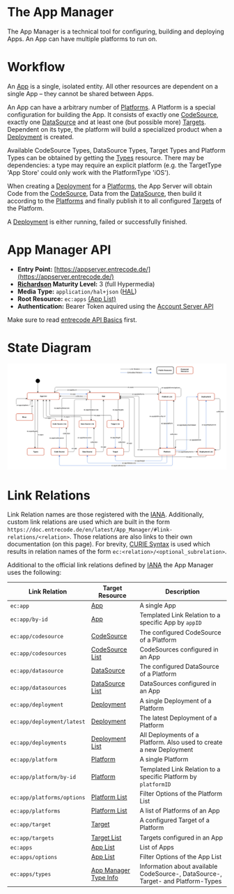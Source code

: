 # The App Manager

The App Manager is a technical tool for configuring, building and deploying Apps. An App can have multiple platforms to run on. 

# Workflow

An [App](resources/app/) is a single, isolated entity. All other resources are dependent on a single App – they cannot be shared between Apps. 

An App can have a arbitrary number of [Platforms](resources/platform/). A Platform is a special configuration for building the App. It consists of exactly one [CodeSource](resources/codesource/), exactly one [DataSource](resources/datasource/) and at least one (but possible more) [Targets](resources/target/). Dependent on its type, the platform will build a specialized product when a [Deployment](resources/deployment/) is created.

Available CodeSource Types, DataSource Types, Target Types and Platform Types can be obtained by getting the [Types](resources/apptypes/) resource. There may be dependencies: a type may require an explicit platform (e.g. the TargetType 'App Store' could only work with the PlatformType 'iOS').

When creating a [Deployment](resources/deployment/) for a [Platforms](resources/platform/), the App Server will obtain Code from the [CodeSource](resources/codesource/), Data from the [DataSource](resources/datasource/), then build it according to the [Platforms](resources/platform/) and finally publish it to all configured [Targets](resources/target/) of the Platform.

A [Deployment](resources/deployment/) is either running, failed or successfully finished.

# App Manager API 

* **Entry Point:** [https://appserver.entrecode.de/](https://appserver.entrecode.de/)
* **[Richardson](http://martinfowler.com/articles/richardsonMaturityModel.html) Maturity Level:** 3 (full Hypermedia)
* **Media Type:** `application/hal+json` ([HAL](https://tools.ietf.org/html/draft-kelly-json-hal-06))
* **Root Resource:** `ec:apps` [(App List)](resources/app/#list)
* **Authentication:** Bearer Token aquired using the [Account Server API](account_server/#authentication)

Make sure to read [entrecode API Basics](../) first.


# State Diagram

[![State Diagram](img/statediagram-app.svg)](img/statediagram-app.svg)


# Link Relations

Link Relation names are those registered with the [IANA](http://www.iana.org/assignments/link-relations/link-relations.xhtml). Additionally, custom link relations are used which are built in the form `https://doc.entrecode.de/en/latest/App_Manager/#link-relations/<relation>`. Those relations are also links to their own documentation (on this page). 
For brevity, [CURIE Syntax](http://www.w3.org/TR/curie/) is used which results in relation names of the form `ec:<relation>/<optional_subrelation>`. 

Additional to the official link relations defined by [IANA](http://www.iana.org/assignments/link-relations/link-relations.xhtml) the App Manager uses the following:


| Link Relation             | Target Resource                               | Description |
|---------------------------|-----------------------------------------------------------|-------------|
| `ec:app`                  | [App](resources/app/)                          | A single App|
| `ec:app/by-id`            | [App](resources/app/)                          | Templated Link Relation to a specific App by `appID` |
| `ec:app/codesource`       | [CodeSource](resources/codesource/)            | The configured CodeSource of a Platform |
| `ec:app/codesources`      | [CodeSource List](resources/codesource/#list)  | CodeSources configured in an App |
| `ec:app/datasource`       | [DataSource](resources/datasource/)            | The configured DataSource of a Platform |
| `ec:app/datasources`      | [DataSource List](resources/datasource/#list)  | DataSources configured in an App |
| `ec:app/deployment`       | [Deployment](resources/deployment/)            | A single Deployment of a Platform |
| `ec:app/deployment/latest`| [Deployment](resources/deployment/)            | The latest Deployment of a Platform |
| `ec:app/deployments`      | [Deployment List](resources/deployment/#list)  | All Deployments of a Platform. Also used to create a new Deployment |
| `ec:app/platform`         | [Platform](resources/platform/)                | A single Platform |
| `ec:app/platform/by-id`   | [Platform](resources/platform/)                | Templated Link Relation to a specific Platform by `platformID` |
| `ec:app/platforms/options`| [Platform List](resources/platform/#list)      | Filter Options of the Platform List |
| `ec:app/platforms`        | [Platform List](resources/platform/#list)      | A list of Platforms of an App |
| `ec:app/target`           | [Target](resources/target/)                    | A configured Target of a Platform |
| `ec:app/targets`          | [Target List](resources/target/#list)          | Targets configured in an App |
| `ec:apps`                 | [App List](resources/app/#list)                | List of Apps |
| `ec:apps/options`         | [App List](resources/app/#list)                | Filter Options of the App List |
| `ec:apps/types`           | [App Manager Type Info](resources/apptypes/)      | Information about available CodeSource-, DataSource-, Target- and Platform-Types |
